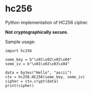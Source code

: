 # hc256
Python implementation of HC256 cipher.

**Not cryptographically secure.**

Sample usage:
```
import hc256

some_key = b"\x01\x02\x03\x04"
some_iv = b"\x01\x02\x03\x04"

data = bytes("Hello", "ascii")
ctx = hc256.HC256(some_key, some_iv)
cipher = ctx.crypt(data)
print(cipher)
```
